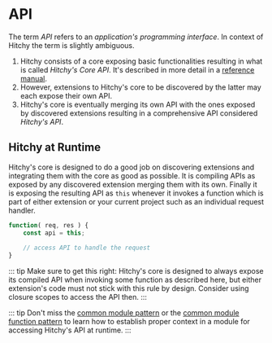 # API

The term _API_ refers to an _application's programming interface_. In context of Hitchy the term is slightly ambiguous.

1. Hitchy consists of a core exposing basic functionalities resulting in what is called _Hitchy's Core API_. It's described in more detail in a [reference manual](ref/).
2. However, extensions to Hitchy's core to be discovered by the latter may each expose their own API.
3. Hitchy's core is eventually merging its own API with the ones exposed by discovered extensions resulting in a comprehensive API considered _Hitchy's API_.

## Hitchy at Runtime

Hitchy's core is designed to do a good job on discovering extensions and integrating them with the core as good as possible. It is compiling APIs as exposed by any discovered extension merging them with its own. Finally it is exposing the resulting API as `this` whenever it invokes a function which is part of either extension or your current project such as an individual request handler.

```javascript
function( req, res ) {
	const api = this;
	
	// access API to handle the request
}
```

::: tip
Make sure to get this right: Hitchy's core is designed to always expose its compiled API when invoking some function as described here, but either extension's code must not stick with this rule by design. Consider using closure scopes to access the API then.
:::

::: tip
Don't miss the [common module pattern](../conventions/cmp.md) or the [common module function pattern](../conventions/cmfp.md) to learn how to establish proper context in a module for accessing Hitchy's API at runtime.
:::
